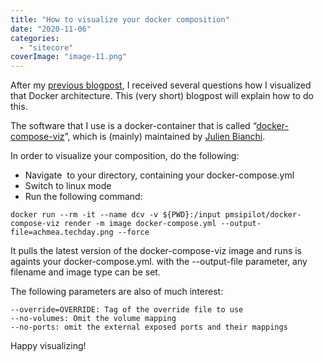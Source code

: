 ```yaml
---
title: "How to visualize your docker composition"
date: "2020-11-06"
categories: 
  - "sitecore"
coverImage: "image-11.png"
---
```


After my [previous blogpost](https://blog.baslijten.com/sitecore-10-on-docker-help-to-understand-the-composition-of-the-configuration/ "https://blog.baslijten.com/sitecore-10-on-docker-help-to-understand-the-composition-of-the-configuration/"), I received several questions how I visualized that Docker architecture. This (very short) blogpost will explain how to do this.

The software that I use is a docker-container that is called “[docker-compose-viz](https://github.com/pmsipilot/docker-compose-viz)”, which is (mainly) maintained by [Julien Bianchi](https://github.com/jubianchi).

In order to visualize your composition, do the following:

- Navigate  to your directory, containing your docker-compose.yml
- Switch to linux mode
- Run the following command:

`docker run --rm -it --name dcv -v ${PWD}:/input pmsipilot/docker-compose-viz render -m image docker-compose.yml --output-file=achmea.techday.png --force`

It pulls the latest version of the docker-compose-viz image and runs is againts your docker-compose.yml. with the --output-file parameter, any filename and image type can be set.

The following parameters are also of much interest:

```
--override=OVERRIDE: Tag of the override file to use
--no-volumes: Omit the volume mapping
--no-ports: omit the external exposed ports and their mappings
```

Happy visualizing!
